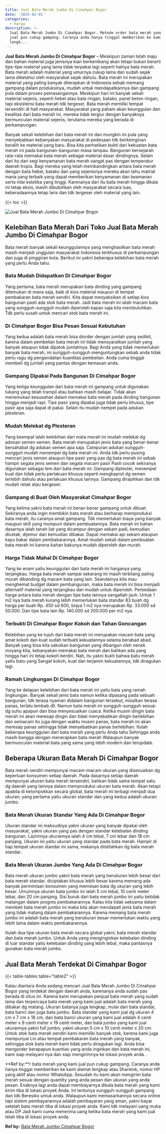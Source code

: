 ```yaml
---
title: Jual Bata Merah Jumbo Di Cimahpar Bogor
date: '2025-02-01'
categories:
  - harga
description: >-
  Jual Bata Merah Jumbo Di Cimahpar Bogor. Metode order bata merah yang kami
  jual pun cukup gampang. Caranya anda hanya tinggal memberikan ke kami alamat
  lengk...
---
```


**Jual Bata Merah Jumbo Di Cimahpar Bogor** – Meskipun zaman telah maju dan bahan material juga jenisnya kian berkembang akan tetapi bukan berarti tipe-tipe material yang lama tidak terpakai lagi seperti halnya bata merah. Bata merah adalah material yang umurnya cukup lama dan sudah sejak lama diketahui oleh masyarakat sejak dahulu. Bata merah ini merupakan material yang paling banyak diterapkan di Indonesia sebab memang gampang dalam produksinya, mudah untuk mendapatkannya dan gampang pula dalam proses pemasangannya. Meskipun hari ini banyak sekali material sejenis, seperti hebel atau bata ringan, batako, panel beton ringan, tapi eksistensi bata merah tdk tergeser. Bata merah memiliki tempat tersendiri di hati masyarakat. Masyarakat yang paham akan keunggulan dan kwalitas dari bata merah ini, mereka tidak tergiur dengan banyaknya bermunculan material sejenis, terutama mereka yang berada di perkampungan.

Banyak sekali kelebihan dari bata merah ini dan mungkin ini pula yang menyebabkan kebanyakan masyarakat di pedesaan tdk berkeinginan beralih ke material yang baru. Bisa kita perhatikan bukti dari kekuatan bata merah ini pada bangunan-bangunan masa lampau. Bangunan bersejarah rata-rata memakai bata merah sebagai material dasar dindingnya. Selain dari itu dari segi kenyamanan bata merah sangat pas dengan temperatur daerah tropis. Bagi mereka yang telah membandingkan antara bata merah dengan bata hebel, batako dan yang sejenisnya mereka akan tahu matrial mana yang terbaik yang dapat memberikan kenyamanan dan keamanan serta nilai estetika yang tinggi. Karenanya dari itu bata merah hingga dikala ini tetap eksis, masih dibutuhkan oleh masyarakat secara luas, keberadaannya tetap laris dan tdk tergeser oleh material yang lain.

{{< toc >}}

![Jual Bata Merah Jumbo Di Cimahpar Bogor](/images/jual-bata-merah-25.png)

## Kelebihan Bata Merah Dari Toko Jual Bata Merah Jumbo Di Cimahpar Bogor

Bata merah banyak sekali keunggulannya yang menghasilkan bata merah masih menjadi unggulan masyarakat Indonesia terkhusus di perkampungan dan juga di pinggiran kota. Berikut ini yakni beberapa kelebihan bata merah yang perlu Anda tahu.

### Bata Mudah Didapatkan Di Cimahpar Bogor

Yang pertama, bata merah merupakan bata dinding yang gampang ditemukan di mana saja, baik di kios material maupun di tempat pembakaran bata merah sendiri. Kita dapat menyaksikan di setiap kios bangunan pasti ada stok bata merah. Jadi bata merah ini ialah macam bata yang sungguh-sungguh mudah diperoleh kapan saja kita membutuhkan. Tdk perlu susah untuk mencari stok bata merah ini.

### Di Cimahpar Bogor Bisa Pesan Sesuai Kebutuhan

Yang kedua adalah bata merah bisa diorder dengan jumlah yang sedikit, karena dalam pembelian bata merah ini tidak mensyaratkan jumlah yang banyak ataupun tidak dipatok jumlahnya. Bagi Anda yang tidak memerlukan banyak bata merah, ini sungguh-sungguh menguntungkan sebab anda tidak perlu ragu dg pengendalian kuantitas pembelian. Anda cuma tinggal membeli dg jumlah yang pantas dengan kemauan anda.

### Gampang Dipakai Pada Bangunan Di Cimahpar Bogor

Yang ketiga keunggulan dari bata merah ini gampang untuk digunakan tukang yang telah trampil atau bahkan masih belajar. Tidak akan menemukan kesusahan dalam memakai bata merah pada dinding bangunan hingga menjadi rapi. Tipe pasir yang dipakai juga tidak perlu khusus, tipe pasir apa saja dapat di pakai. Selain itu mudah nempel pada adukan plesteran.

### Mudah Melekat dg Plesteran

Yang keempat ialah kelebihan dari mata merah ini mudah melekat dg adonan semen semen. Bata merah merupakan jenis bata yang benar-benar bersahabat dg adukan semen apa saja. Campuran adukan sungguh-sungguh mudah menempel dg bata merah ini. Anda tdk perlu pusing mencari jenis semen ataupun tipe pasir yang pas dg bata merah ini sebab hampir segala jenis semen dan segala macam pasir Pasti cocok sekiranya digunakan sebagai lem dari bata merah ini. Gampang diplester, menempel kuat dan tidak perlu perlakuan khusus seperti mengkaprot dg semen terlebih dahulu atau perlakuan khusus lainnya. Gampang dirapihkan dan tdk mudah retak atau bergeser.

### Gampang di Buat Oleh Masyarakat Cimahpar Bogor

Yang kelima yakni bata merah ini benar-benar gampang untuk dibuat. Sekiranya anda ingin membikin bata merah atau berharap memproduksi bata merah, itu caranya amat gampang. Tdk memerlukan biaya yang banyak maupun skill yang mumpuni dalam pembuatannya. Bata merah ini bahan dasarnya ialah tanah liat yang dicampur dengan sekam padi, kemudian dicetak, dijemur dan kemudian dibakar. Dapat memakai api sekam ataupun kayu bakar dalam pembakarannya. Amat mudah sekali dalam pembuatan bata merah ini karena bahan bakunya mudah diperoleh dan murah.

### Harga Tidak Mahal Di Cimahpar Bogor

Yang ke enam yaitu keunggulan dari bata merah ini harganya yang terjangkau. Harga bata merah sampai sekarang ini masih terbilang paling murah dibanding dg macam bata yang lain. Seandainya kita mau menghemat budget dalam pembangunan, maka bata merah ini bisa menjadi alternatif material yang terjangkau dan mudah untuk diperoleh. Perbedaan harga antara bata merah dengan tipe bata lainnya sangatlah jauh. Untuk 1 m2 nya bata merah kurang lebih memerlukan bata standar 83 buah dg harga per buah Rp. 450 sd 600, biaya 1 m2 nya merupakan Rp. 33.000 sd 50.000. Dan tipe bata lain Rp. 140.000 sd 200.000 per m2 nya.

### Terbukti Di Cimahpar Bogor Kokoh dan Tahan Goncangan

Kelebihan yang ke tujuh dari bata merah ini merupakan macam bata yang amat kokoh dan kuat sudah terbukti kekuatannya selama berabad abad. Banyak yang bisa kita saksikan bangunan yang dibangun oleh nenek moyang kita, kebanyakan memakai bata merah dan bahkan ada yang hingga hari ini tetap kokoh berdiri. Nah, itu yakni bukti bahwa batu merah yaitu batu yang Sangat kokoh, kuat dan terjamin kekuatannya, tdk diragukan lagi.

### Ramah Lingkungan Di Cimahpar Bogor

Yang ke delapan kelebihan dari bata merah ini yaitu bata yang ramah lingkungan. Banyak sekali jenis bata namun ketika dipasang pada sebuah bangunan, tdk terasa nyaman didalam bangunan tersebut, misalkan terasa panas, terlalu lembab dll. Namun bata merah ini sungguh-sungguh sesuai dg suhu apapun dan bisa menyesuaikan cuaca. Ketika musim dingin bata merah ini akan meresap dingin dan tidak menyebabkan dingin berlebihan dan semacam itu juga dengan waktu musim panas, bata merah ini akan meresap panas sehingga tidak menyebabkan panas berlebihan. Itulah beberapa keunggulan dari bata merah yang perlu Anda tahu Sehingga anda masih bangga dengan menerapkan bata merah Walaupun banyak bermunculan material bata yang sama yang lebih modern dan terupdate.

## Beberapa Ukuran Bata Merah Di Cimahpar Bogor

Bata merah sendiri mempunyai macam-macam ukuran yang disesuaikan dg keperluan konsumen setiap daerah. Pada dasarnya setiap daerah mempunyai ukuran bata merah tersendiri, bahkan tidak sama tempat satu dg daerah yang lainnya dalam memproduksi ukuran bata merah. Akan tetapi apabila di kelompokkan secara global, bata merah ini terbagi menjadi dua ukuran; yang pertama yaitu ukuran standar dan yang kedua adalah ukuran jumbo.

### Bata Merah Ukuran Standar Yang Ada Di Cimahpar Bogor

Ukuran standar ini maksudnya yakni ukuran yang banyak dipakai oleh masyarakat, yakni ukuran yang pas dengan standar ketebalan dinding bangunan. Lazimnya ukurannya ialah 4 cm tebal, 7 cm lebar dan 18 cm panjang. Ukuran ini yaitu ukuran yang standar pada bata merah. Hampir di tiap tempat ukuran standar ini sama, makanya diistilahkan dg bata merah standar.

### Bata Merah Ukuran Jumbo Yang Ada Di Cimahpar Bogor

Bata merah ukuran jumbo yakni bata merah yang berukuran lebih besar dari bata merah standar. diciptakan khusus lebih besar karena memang ada banyak permintaan konsumen yang memesan bata dg ukuran yang lebih besar. Umumnya ukuran bata jumbo ini ialah 5 cm tebal, 10 centi meter lebar, dan 20 cm panjang. Sisi buruk dari bata merah jumbo ini yaitu ketidak matangan dalam progres pembakarannya. Kalau kita tidak seksama dalam membeli bata merah jumbo ini maka kita akan mendapati jenis bata merah yang tidak matang dalam pembakarannya. Karena memang bata merah jumbo ini adalah bata merah yang berukuran besar memerlukan waktu yang lebih lama dalam waktu pembakarannya.

Itulah dua tipe ukuran bata merah secara global yakni; bata merah standar dan bata merah jumbo. Untuk Anda yang menginginkan ketebalan dinding di luar standar yaitu ketebalan dinding yang lebih tebal, maka pantasnya gunakan bata merah jumbo.

## Jual Bata Merah Terdekat Di Cimahpar Bogor

{{< table-tables table="table2" >}}

Kalau diantara Anda sedang mencari Jual Bata Merah Jumbo Di Cimahpar Bogor yang terdekat dengan daerah anda, karenanya anda sudah pas berada di situs ini. Karena kami merupakan penjual bata merah yang sudah lama dan terpercaya bata merah yang kami jual adalah bata merah yang dibakar dg matang. Ukuran batanya juga lengkap, mulai dari bata standar, bata banci dan juga bata jumbo. Bata standar yang kami jual dg ukuran 4 cm x 7 cm x 18 cm, dan bata banci ukuran yang kami jual adalah 4 centi meter x 9 centi meter x 19 centi meter, dan bata jumbo yang kami jual ukurannya yakni full jumbo; yakni ukuran 5 cm x 10 centi meter x 20 cm. Untuk stok bata merah sendiri kami memiliki banyak stok, karena kami juga mempunyai Lio atau tempat pembakaran bata merah yang banyak, sehingga stok bata merah kami tidak perlu diragukan lagi. Anda bisa mengorder berapapun kuantias yang anda inginkan dari bata merah ini, kami siap melayani nya dan siap mengirimnya ke lokasi proyek anda.
.

**Ref by:**r bata merah yang kami jual pun cukup gampang. Caranya anda hanya tinggal memberikan ke kami alamat lengkap atau Sharelok, nomor HP yang aktif atau nomor WhatsApp. Sesudah itu kami akan mengirim bata merah sesuai dengan quantity yang anda pesan dan ukuran yang anda pesan. Enaknya lagi anda dapat membayarnya dikala bata merah yang kami kirim tiba di lokasi proyek Anda. Ini tentunya sungguh-sungguh gampang dan tdk Beresiko untuk anda. Walaupun kami memasarkannya secara online tapi sistem pembayarannya adalah pembayaran yang aman, yakni bayar setelah bata merah tiba di lokasi proyek anda. Kami tdk melayani uang muka atau DP Jadi kami cuma menerima uang ketika bata merah yang kami jual telah tiba di lokasi proyek anda.

**Ref by:** [Bata Merah Jumbo Cimahpar Bogor](https://id.wikipedia.org/wiki/Bata)
